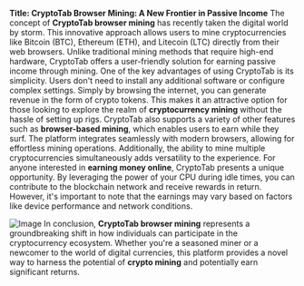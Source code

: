 **Title: CryptoTab Browser Mining: A New Frontier in Passive Income**
The concept of **CryptoTab browser mining** has recently taken the digital world by storm. This innovative approach allows users to mine cryptocurrencies like Bitcoin (BTC), Ethereum (ETH), and Litecoin (LTC) directly from their web browsers. Unlike traditional mining methods that require high-end hardware, CryptoTab offers a user-friendly solution for earning passive income through mining.
One of the key advantages of using CryptoTab is its simplicity. Users don't need to install any additional software or configure complex settings. Simply by browsing the internet, you can generate revenue in the form of crypto tokens. This makes it an attractive option for those looking to explore the realm of **cryptocurrency mining** without the hassle of setting up rigs.
CryptoTab also supports a variety of other features such as **browser-based mining**, which enables users to earn while they surf. The platform integrates seamlessly with modern browsers, allowing for effortless mining operations. Additionally, the ability to mine multiple cryptocurrencies simultaneously adds versatility to the experience.
For anyone interested in **earning money online**, CryptoTab presents a unique opportunity. By leveraging the power of your CPU during idle times, you can contribute to the blockchain network and receive rewards in return. However, it's important to note that the earnings may vary based on factors like device performance and network conditions.

![Image](https://github.com/user-attachments/assets/4a25d116-2220-4385-b08e-f287af8fcbc4)
In conclusion, **CryptoTab browser mining** represents a groundbreaking shift in how individuals can participate in the cryptocurrency ecosystem. Whether you're a seasoned miner or a newcomer to the world of digital currencies, this platform provides a novel way to harness the potential of **crypto mining** and potentially earn significant returns.
